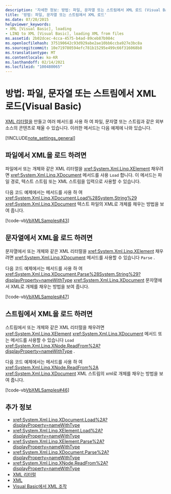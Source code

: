 ```yaml
---
description: '자세한 정보: 방법: 파일, 문자열 또는 스트림에서 XML 로드 (Visual Basic)'
title: '방법: 파일, 문자열 또는 스트림에서 XML 로드'
ms.date: 07/20/2015
helpviewer_keywords:
- XML [Visual Basic], loading
- LINQ to XML [Visual Basic], loading XML from files
ms.assetid: 2b02dcec-4cca-4575-b4ad-89ceb87b984c
ms.openlocfilehash: 375190642c93d929abe2ae10bb6ccba927e3bc8a
ms.sourcegitcommit: 10e719780594efc781b15295e499c66f316068b8
ms.translationtype: MT
ms.contentlocale: ko-KR
ms.lasthandoff: 02/14/2021
ms.locfileid: "100480065"
---
```

# <a name="how-to-load-xml-from-a-file-string-or-stream-visual-basic"></a>방법: 파일, 문자열 또는 스트림에서 XML 로드(Visual Basic)

[XML 리터럴을](../../../language-reference/xml-literals/index.md) 만들고 여러 메서드를 사용 하 여 파일, 문자열 또는 스트림과 같은 외부 소스의 콘텐츠로 채울 수 있습니다. 이러한 메서드는 다음 예제에 나와 있습니다.

[!INCLUDE[note_settings_general](~/includes/note-settings-general-md.md)]

## <a name="to-load-xml-from-a-file"></a>파일에서 XML을 로드 하려면

파일에서 또는 개체와 같은 XML 리터럴을 <xref:System.Xml.Linq.XElement> 채우려면 <xref:System.Xml.Linq.XDocument> 메서드를 사용 `Load` 합니다. 이 메서드는 파일 경로, 텍스트 스트림 또는 XML 스트림을 입력으로 사용할 수 있습니다.

다음 코드 예제에서는 메서드를 사용 하 여 <xref:System.Xml.Linq.XDocument.Load%28System.String%29> <xref:System.Xml.Linq.XDocument> 텍스트 파일의 XML로 개체를 채우는 방법을 보여 줍니다.

[!code-vb[VbXMLSamples#43](~/samples/snippets/visualbasic/VS_Snippets_VBCSharp/VbXMLSamples/VB/XMLSamples15.vb#43)]

## <a name="to-load-xml-from-a-string"></a>문자열에서 XML을 로드 하려면

문자열에서 또는 개체와 같은 XML 리터럴을 <xref:System.Xml.Linq.XElement> 채우려면 <xref:System.Xml.Linq.XDocument> 메서드를 사용할 수 있습니다 `Parse` .

다음 코드 예제에서는 메서드를 사용 하 여 <xref:System.Xml.Linq.XDocument.Parse%28System.String%29?displayProperty=nameWithType> <xref:System.Xml.Linq.XDocument> 문자열에서 XML로 개체를 채우는 방법을 보여 줍니다.

[!code-vb[VbXMLSamples#47](~/samples/snippets/visualbasic/VS_Snippets_VBCSharp/VbXMLSamples/VB/XMLSamples15.vb#47)]

## <a name="to-load-xml-from-a-stream"></a>스트림에서 XML을 로드 하려면

스트림에서 또는 개체와 같은 XML 리터럴을 채우려면 <xref:System.Xml.Linq.XElement> <xref:System.Xml.Linq.XDocument> 메서드 또는 메서드를 사용할 수 있습니다 `Load` <xref:System.Xml.Linq.XNode.ReadFrom%2A?displayProperty=nameWithType> .

다음 코드 예제에서는 메서드를 사용 하 여 <xref:System.Xml.Linq.XNode.ReadFrom%2A> <xref:System.Xml.Linq.XDocument> XML 스트림의 xml로 개체를 채우는 방법을 보여 줍니다.

[!code-vb[VbXMLSamples#46](~/samples/snippets/visualbasic/VS_Snippets_VBCSharp/VbXMLSamples/VB/XMLSamples15.vb#46)]

## <a name="see-also"></a>추가 정보

- <xref:System.Xml.Linq.XDocument.Load%2A?displayProperty=nameWithType>
- <xref:System.Xml.Linq.XElement.Load%2A?displayProperty=nameWithType>
- <xref:System.Xml.Linq.XElement.Parse%2A?displayProperty=nameWithType>
- <xref:System.Xml.Linq.XDocument.Parse%2A?displayProperty=nameWithType>
- <xref:System.Xml.Linq.XNode.ReadFrom%2A?displayProperty=nameWithType>
- [XML 리터럴](../../../language-reference/xml-literals/index.md)
- [XML](index.md)
- [Visual Basic에서 XML 조작](manipulating-xml.md)
